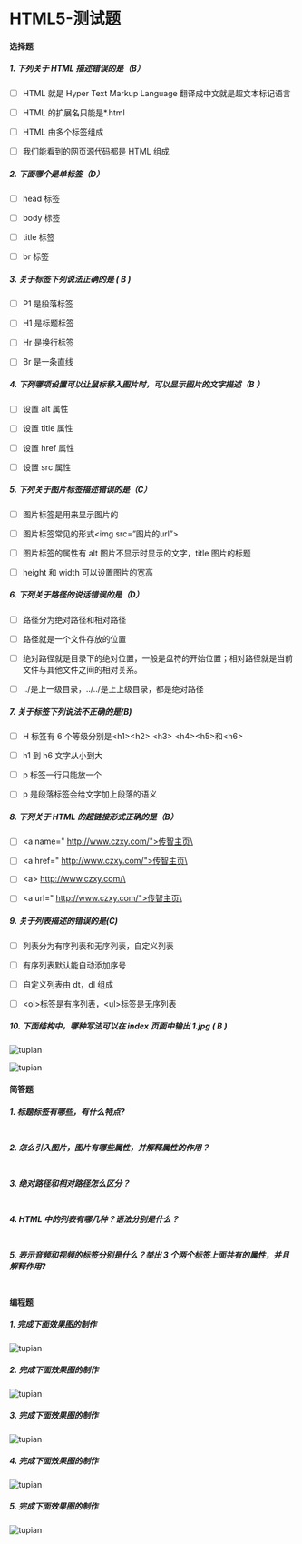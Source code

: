 # HTML5-测试题

#### 选择题

##### 1. 下列关于 HTML 描述错误的是（B）

- [ ] HTML 就是 Hyper Text Markup Language 翻译成中文就是超文本标记语言

- [ ] HTML 的扩展名只能是\*.html
- [ ] HTML 由多个标签组成
- [ ] 我们能看到的网页源代码都是 HTML 组成

##### 2. 下面哪个是单标签（D）

- [ ] head 标签

- [ ] body 标签
- [ ] title 标签
- [ ] br 标签

##### 3. 关于标签下列说法正确的是 ( B )

- [ ] P1 是段落标签

- [ ] H1 是标题标签
- [ ] Hr 是换行标签
- [ ] Br 是一条直线

##### 4. 下列哪项设置可以让鼠标移入图片时，可以显示图片的文字描述（B ）

- [ ] 设置 alt 属性

- [ ] 设置 title 属性
- [ ] 设置 href 属性
- [ ] 设置 src 属性

##### 5. 下列关于图片标签描述错误的是（C）

- [ ] 图片标签是用来显示图片的

- [ ] 图片标签常见的形式\<img src=”图片的url”>
- [ ] 图片标签的属性有 alt 图片不显示时显示的文字，title 图片的标题
- [ ] height 和 width 可以设置图片的宽高

##### 6. 下列关于路径的说话错误的是（D）

- [ ] 路径分为绝对路径和相对路径

- [ ] 路径就是一个文件存放的位置
- [ ] 绝对路径就是目录下的绝对位置，一般是盘符的开始位置；相对路径就是当前文件与其他文件之间的相对关系。
- [ ] ../是上一级目录，../../是上上级目录，都是绝对路径

##### 7. 关于标签下列说法不正确的是(B)

- [ ] H 标签有 6 个等级分别是\<h1>\<h2> \<h3> \<h4>\<h5>和\<h6>

- [ ] h1 到 h6 文字从小到大
- [ ] p 标签一行只能放一个
- [ ] p 是段落标签会给文字加上段落的语义

##### 8. 下列关于 HTML 的超链接形式正确的是（B）

- [ ] \<a name=" http://www.czxy.com/">传智主页\</a>

- [ ] \<a href=" http://www.czxy.com/">传智主页\</a>
- [ ] \<a> http://www.czxy.com/\</a>
- [ ] \<a url=" http://www.czxy.com/">传智主页\</a>

##### 9. 关于列表描述的错误的是(C)

- [ ] 列表分为有序列表和无序列表，自定义列表

- [ ] 有序列表默认能自动添加序号
- [ ] 自定义列表由 dt，dl 组成
- [ ] \<ol>标签是有序列表，\<ul>标签是无序列表

##### 10. 下面结构中，哪种写法可以在 index 页面中输出 1.jpg ( B )

![tupian](./assets/1.png)

![tupian](./assets/2.png)

#### 简答题

##### 1. 标题标签有哪些，有什么特点?

```js

```

##### 2. 怎么引入图片，图片有哪些属性，并解释属性的作用？

```js

```

##### 3. 绝对路径和相对路径怎么区分？

```js

```

##### 4. HTML 中的列表有哪几种？语法分别是什么？

```js

```

##### 5. 表示音频和视频的标签分别是什么？举出 3 个两个标签上面共有的属性，并且解释作用?

```js

```

#### 编程题

##### 1. 完成下面效果图的制作

![tupian](./assets/b1效果图.png)

##### 2. 完成下面效果图的制作

![tupian](./assets/b2效果图.png)



##### 3. 完成下面效果图的制作

![tupian](./assets/b3效果图.png)

##### 4. 完成下面效果图的制作

![tupian](./assets/b4效果图.jpg)

##### 5. 完成下面效果图的制作

![tupian](./assets/b5效果图.png)
